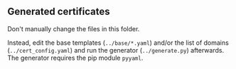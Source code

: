 ## Generated certificates
Don't manually change the files in this folder.

Instead, edit the base templates (`../base/*.yaml`) and/or the list of domains (`../cert_config.yaml`) and run the generator (`../generate.py`) afterwards.
The generator requires the pip module `pyyaml`.

